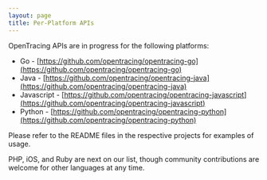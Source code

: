 ```yaml
---
layout: page
title: Per-Platform APIs
---
```

OpenTracing APIs are in progress for the following platforms:

* Go - [https://github.com/opentracing/opentracing-go](https://github.com/opentracing/opentracing-go)
* Java - [https://github.com/opentracing/opentracing-java](https://github.com/opentracing/opentracing-java)
* Javascript - [https://github.com/opentracing/opentracing-javascript](https://github.com/opentracing/opentracing-javascript)
* Python - [https://github.com/opentracing/opentracing-python](https://github.com/opentracing/opentracing-python)

Please refer to the README files in the respective projects for examples of usage.

PHP, iOS, and Ruby are next on our list, though community contributions are welcome for other languages at any time.
